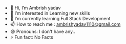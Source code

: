 - 👋 Hi, I’m Ambrish yadav
- 👀 I’m interested in Learning new skills
- 🌱 I’m currently learning Full Stack Development
- 📫 How to reach me : ambrishyadav1110@gmail.com
- 😄 Pronouns: I don't have any..
- ⚡ Fun fact: No Facts 

<!---
Ambrishyadav-byte/Ambrishyadav-byte is a ✨ special ✨ repository because its `README.md` (this file) appears on your GitHub profile.
You can click the Preview link to take a look at your changes.
--->
